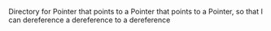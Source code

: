 Directory for Pointer that points to a Pointer that points to a Pointer, so that I can dereference a dereference to a dereference
